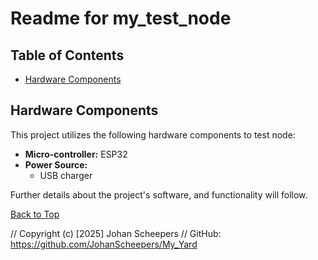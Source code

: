 # Readme for my_test_node

## Table of Contents
* [Hardware Components](#hardware-components)

## Hardware Components

This project utilizes the following hardware components to test node:

*   **Micro-controller:** ESP32
*   **Power Source:**
    *   USB charger


Further details about the project's software, and functionality will follow.

[Back to Top](#readme-for-my_lights_project)

// Copyright (c) [2025] Johan Scheepers
// GitHub: https://github.com/JohanScheepers/My_Yard